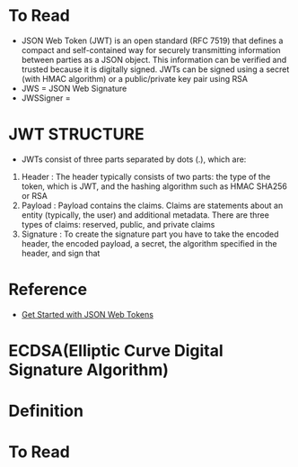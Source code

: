 # To Read
* JSON Web Token (JWT) is an open standard (RFC 7519) that defines a compact and self-contained way for securely transmitting information between parties as a JSON object. This information can be verified and trusted because it is digitally signed. JWTs can be signed using a secret (with HMAC algorithm) or a public/private key pair using RSA
* JWS = JSON Web Signature
* JWSSigner = 

# JWT STRUCTURE
* JWTs consist of three parts separated by dots (.), which are: 
1. Header : The header typically consists of two parts: the type of the token, which is JWT, and the hashing algorithm such as HMAC SHA256 or RSA
2. Payload : Payload contains the claims. Claims are statements about an entity (typically, the user) and additional metadata. There are three types of claims: reserved, public, and private claims
3. Signature : To create the signature part you have to take the encoded header, the encoded payload, a secret, the algorithm specified in the header, and sign that

# Reference
* [Get Started with JSON Web Tokens](https://auth0.com/learn/json-web-tokens/)

# ECDSA(Elliptic Curve Digital Signature Algorithm)
# Definition

# To Read


